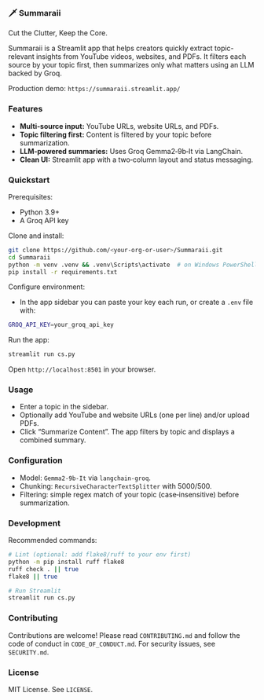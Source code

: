 ### 🗡️ Summaraii

Cut the Clutter, Keep the Core.

Summaraii is a Streamlit app that helps creators quickly extract topic-relevant insights from YouTube videos, websites, and PDFs. It filters each source by your topic first, then summarizes only what matters using an LLM backed by Groq.

Production demo: `https://summaraii.streamlit.app/`

### Features

- **Multi‑source input:** YouTube URLs, website URLs, and PDFs.
- **Topic filtering first:** Content is filtered by your topic before summarization.
- **LLM‑powered summaries:** Uses Groq Gemma2‑9b‑It via LangChain.
- **Clean UI:** Streamlit app with a two‑column layout and status messaging.

### Quickstart

Prerequisites:
- Python 3.9+
- A Groq API key

Clone and install:
```bash
git clone https://github.com/<your-org-or-user>/Summaraii.git
cd Summaraii
python -m venv .venv && .venv\Scripts\activate  # on Windows PowerShell: .venv\Scripts\Activate.ps1
pip install -r requirements.txt
```

Configure environment:
- In the app sidebar you can paste your key each run, or create a `.env` file with:
```bash
GROQ_API_KEY=your_groq_api_key
```

Run the app:
```bash
streamlit run cs.py
```
Open `http://localhost:8501` in your browser.

### Usage
- Enter a topic in the sidebar.
- Optionally add YouTube and website URLs (one per line) and/or upload PDFs.
- Click “Summarize Content”. The app filters by topic and displays a combined summary.

### Configuration
- Model: `Gemma2-9b-It` via `langchain-groq`.
- Chunking: `RecursiveCharacterTextSplitter` with 5000/500.
- Filtering: simple regex match of your topic (case‑insensitive) before summarization.

### Development
Recommended commands:
```bash
# Lint (optional: add flake8/ruff to your env first)
python -m pip install ruff flake8
ruff check . || true
flake8 || true

# Run Streamlit
streamlit run cs.py
```

### Contributing
Contributions are welcome! Please read `CONTRIBUTING.md` and follow the code of conduct in `CODE_OF_CONDUCT.md`. For security issues, see `SECURITY.md`.

### License
MIT License. See `LICENSE`.
